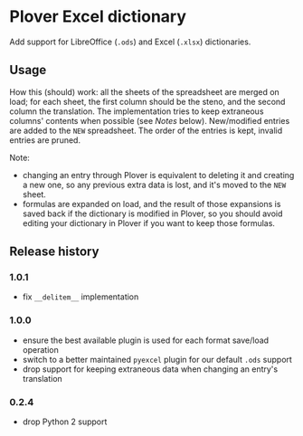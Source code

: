 # Plover Excel dictionary

Add support for LibreOffice (`.ods`) and Excel (`.xlsx`) dictionaries.

## Usage

How this (should) work: all the sheets of the spreadsheet are merged on load;
for each sheet, the first column should be the steno, and the second column
the translation. The implementation tries to keep extraneous columns' contents
when possible (see *Notes* below). New/modified entries are added to the `NEW`
spreadsheet. The order of the entries is kept, invalid entries are pruned.

Note:
 - changing an entry through Plover is equivalent to deleting it and creating
   a new one, so any previous extra data is lost, and it's moved to the `NEW`
   sheet.
 - formulas are expanded on load, and the result of those expansions is saved
   back if the dictionary is modified in Plover, so you should avoid editing
   your dictionary in Plover if you want to keep those formulas.


## Release history

### 1.0.1

* fix `__delitem__` implementation

### 1.0.0

* ensure the best available plugin is used for each format save/load operation
* switch to a better maintained `pyexcel` plugin for our default `.ods` support
* drop support for keeping extraneous data when changing an entry's translation

### 0.2.4

* drop Python 2 support
